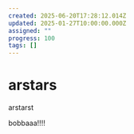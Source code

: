 ```yaml
---
created: 2025-06-20T17:28:12.014Z
updated: 2025-01-27T10:00:00.000Z
assigned: ""
progress: 100
tags: []
---
```


# arstars

arstarst

bobbaaa!!!!
